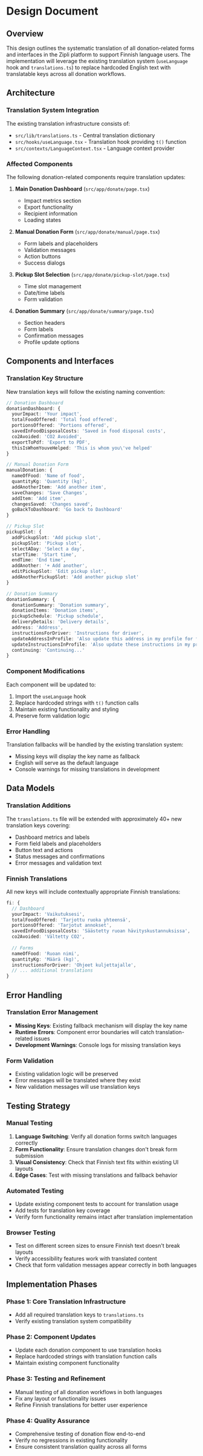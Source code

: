 # Design Document

## Overview

This design outlines the systematic translation of all donation-related forms and interfaces in the Zipli platform to support Finnish language users. The implementation will leverage the existing translation system (`useLanguage` hook and `translations.ts`) to replace hardcoded English text with translatable keys across all donation workflows.

## Architecture

### Translation System Integration

The existing translation infrastructure consists of:
- `src/lib/translations.ts` - Central translation dictionary
- `src/hooks/useLanguage.tsx` - Translation hook providing `t()` function
- `src/contexts/LanguageContext.tsx` - Language context provider

### Affected Components

The following donation-related components require translation updates:

1. **Main Donation Dashboard** (`src/app/donate/page.tsx`)
   - Impact metrics section
   - Export functionality
   - Recipient information
   - Loading states

2. **Manual Donation Form** (`src/app/donate/manual/page.tsx`)
   - Form labels and placeholders
   - Validation messages
   - Action buttons
   - Success dialogs

3. **Pickup Slot Selection** (`src/app/donate/pickup-slot/page.tsx`)
   - Time slot management
   - Date/time labels
   - Form validation

4. **Donation Summary** (`src/app/donate/summary/page.tsx`)
   - Section headers
   - Form labels
   - Confirmation messages
   - Profile update options

## Components and Interfaces

### Translation Key Structure

New translation keys will follow the existing naming convention:

```typescript
// Donation Dashboard
donationDashboard: {
  yourImpact: 'Your impact',
  totalFoodOffered: 'Total food offered',
  portionsOffered: 'Portions offered',
  savedInFoodDisposalCosts: 'Saved in food disposal costs',
  co2Avoided: 'CO2 Avoided',
  exportToPdf: 'Export to PDF',
  thisIsWhomYouveHelped: 'This is whom you\'ve helped'
}

// Manual Donation Form
manualDonation: {
  nameOfFood: 'Name of food',
  quantityKg: 'Quantity (kg)',
  addAnotherItem: 'Add another item',
  saveChanges: 'Save Changes',
  addItem: 'Add item',
  changesSaved: 'Changes saved',
  goBackToDashboard: 'Go back to Dashboard'
}

// Pickup Slot
pickupSlot: {
  addPickupSlot: 'Add pickup slot',
  pickupSlot: 'Pickup slot',
  selectADay: 'Select a day',
  startTime: 'Start time',
  endTime: 'End time',
  addAnother: '+ Add another',
  editPickupSlot: 'Edit pickup slot',
  addAnotherPickupSlot: 'Add another pickup slot'
}

// Donation Summary
donationSummary: {
  donationSummary: 'Donation summary',
  donationItems: 'Donation items',
  pickupSchedule: 'Pickup schedule',
  deliveryDetails: 'Delivery details',
  address: 'Address',
  instructionsForDriver: 'Instructions for driver',
  updateAddressInProfile: 'Also update this address in my profile for future donations',
  updateInstructionsInProfile: 'Also update these instructions in my profile as default',
  continuing: 'Continuing...'
}
```

### Component Modifications

Each component will be updated to:

1. Import the `useLanguage` hook
2. Replace hardcoded strings with `t()` function calls
3. Maintain existing functionality and styling
4. Preserve form validation logic

### Error Handling

Translation fallbacks will be handled by the existing translation system:
- Missing keys will display the key name as fallback
- English will serve as the default language
- Console warnings for missing translations in development

## Data Models

### Translation Additions

The `translations.ts` file will be extended with approximately 40+ new translation keys covering:

- Dashboard metrics and labels
- Form field labels and placeholders
- Button text and actions
- Status messages and confirmations
- Error messages and validation text

### Finnish Translations

All new keys will include contextually appropriate Finnish translations:

```typescript
fi: {
  // Dashboard
  yourImpact: 'Vaikutuksesi',
  totalFoodOffered: 'Tarjottu ruoka yhteensä',
  portionsOffered: 'Tarjotut annokset',
  savedInFoodDisposalCosts: 'Säästetty ruoan hävityskustannuksissa',
  co2Avoided: 'Vältetty CO2',
  
  // Forms
  nameOfFood: 'Ruoan nimi',
  quantityKg: 'Määrä (kg)',
  instructionsForDriver: 'Ohjeet kuljettajalle',
  // ... additional translations
}
```

## Error Handling

### Translation Error Management

- **Missing Keys**: Existing fallback mechanism will display the key name
- **Runtime Errors**: Component error boundaries will catch translation-related issues
- **Development Warnings**: Console logs for missing translation keys

### Form Validation

- Existing validation logic will be preserved
- Error messages will be translated where they exist
- New validation messages will use translation keys

## Testing Strategy

### Manual Testing

1. **Language Switching**: Verify all donation forms switch languages correctly
2. **Form Functionality**: Ensure translation changes don't break form submission
3. **Visual Consistency**: Check that Finnish text fits within existing UI layouts
4. **Edge Cases**: Test with missing translations and fallback behavior

### Automated Testing

- Update existing component tests to account for translation usage
- Add tests for translation key coverage
- Verify form functionality remains intact after translation implementation

### Browser Testing

- Test on different screen sizes to ensure Finnish text doesn't break layouts
- Verify accessibility features work with translated content
- Check that form validation messages appear correctly in both languages

## Implementation Phases

### Phase 1: Core Translation Infrastructure
- Add all required translation keys to `translations.ts`
- Verify existing translation system compatibility

### Phase 2: Component Updates
- Update each donation component to use translation hooks
- Replace hardcoded strings with translation function calls
- Maintain existing component functionality

### Phase 3: Testing and Refinement
- Manual testing of all donation workflows in both languages
- Fix any layout or functionality issues
- Refine Finnish translations for better user experience

### Phase 4: Quality Assurance
- Comprehensive testing of donation flow end-to-end
- Verify no regressions in existing functionality
- Ensure consistent translation quality across all forms